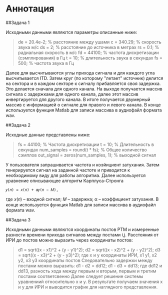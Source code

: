 # Аннотация

##Задача 1

Исходными данными являются параметры описанные ниже:

>de = 20.4e-2; % расстояние между ушами
>c = 340.29; % скорость звука м/с
>ds = 2; % расстояние до источника в метрах
>rs = 0.1; % радиальная скорость в м/с
>fd = 44100; % частота дискретизации (сэмплирования) в Гц
>t = 10; % длительность звука в секундах
>fs = 500; % частота звука в Гц 

Далее для высчитываются углы прихода сигнала и для каждого угла высчитывается ITD.
Затем круг (по которому "летает" источник) делится на сектора и в каждом секторе к сигналу прибавляется своя задержка. Это делается сначала для одного канала. На выходе получается массив сигнала с задержками для одного канала, далее этот массив инвертируется для другого канала. В итоге получается двумерный массив с информацией о сигнале для правого и левого канала. В конце используется функция Matlab для записи массива в аудиофайл формата wav.

##Задача 2 

Исходные данные представлены ниже:

>fs = 44100; % Частота дискретизации
>t = 10; % Длительность в секундах
>num_samples = round(t * fs); % Общее количество сэмплов
>out_signal = zeros(num_samples, 1); % выходной сигнал

У пользователя запрашивается частота и коэйициент затухания. Затем генерируется сигнал на заданной частоте и приводится к необходимому виду для работы алгоритма.
Далее используется уравнение описывающее алгоритм Карплуса-Стронга

`𝑦(𝑛) = 𝑥(𝑛) + 𝛼𝑦(𝑛 − 𝑀),`

где 𝑥(𝑛) – входной сигнал; 𝑀 – задержка; α – коэффициент затухания. 
В конце используется функция Matlab для записи массива в аудиофайл формата wav.

##Задача 3

Исходными данными являются координаты постов РТМ и измеренные разности времени прихода сигналов  между постами i,j.
Расстояния от ИРИ до постов можно выразить через координаты постов:
>d1 = sqrt((x - x1)^2 + (y - y1)^2);
>d2 = sqrt((x - x2)^2 + (y - y2)^2);
>d3 = sqrt((x - x3)^2 + (y - y3)^2); 
где х и у координаты ИРИ, х1 у1, х2 у2, х3 у3 координаты постов
Следовательно задержки между постами можно выразить:
>d1 - d2 = dd12;
>d1 - d3 = dd13;
где dd12 и dd13, разность хода между первым и вторым, первым и третим постами соответсвенно 
Далее следует решение системы уравнениий относительно х и у.
В результате получаем значения х и у для ИРИ и выводится график для наглядного представления.
